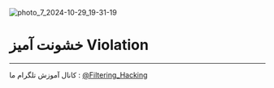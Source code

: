 ![photo_7_2024-10-29_19-31-19](https://github.com/user-attachments/assets/d66d4685-ec69-4d7a-b5b4-f03c7ecef37d)
# خشونت آمیز    Violation
--------------------
کانال آموزش تلگرام ما :
[@Filtering_Hacking](https://t.me/Filtering_Hacking)
